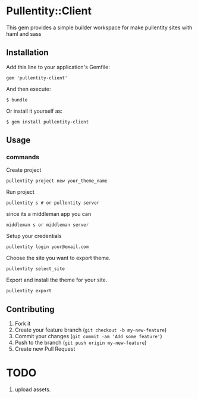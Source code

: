 # Pullentity::Client

This gem provides a simple builder workspace for make pullentity sites with haml and sass

## Installation

Add this line to your application's Gemfile:

    gem 'pullentity-client'

And then execute:

    $ bundle

Or install it yourself as:

    $ gem install pullentity-client

## Usage

### commands

Create project

    pullentity project new your_theme_name

Run project

    pullentity s # or pullentity server

  since its a middleman app you can

    middleman s or middleman server

Setup your credentials

    pullentity login your@email.com

Choose the site you want to export theme.

    pullentity select_site

Export and install the theme for your site.

    pullentity export



## Contributing

1. Fork it
2. Create your feature branch (`git checkout -b my-new-feature`)
3. Commit your changes (`git commit -am 'Add some feature'`)
4. Push to the branch (`git push origin my-new-feature`)
5. Create new Pull Request

# TODO

1. upload assets.
